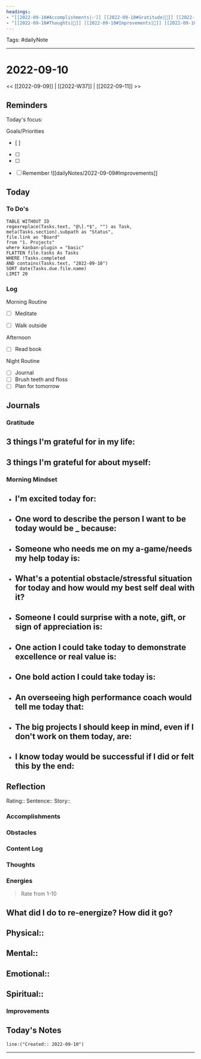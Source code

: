 ```yaml
---
headings:
- "[[2022-09-10#Accomplishments|✅]] [[2022-09-10#Gratitude|🙏]] [[2022-09-10#Content Log|📚]]"
- "[[2022-09-10#Thoughts|💭]] [[2022-09-10#Improvements|💪]] [[2022-09-10#Obstacles|🚧]]"
---
```

Tags: #dailyNote
___
# 2022-09-10
<< [[2022-09-09]] | [[2022-W37]] | [[2022-09-11]] >> 
## Reminders
Today's focus: 

Goals/Priorities
- [ ] 
- [ ] 
- [ ] 

- [ ] Remember ![[dailyNotes/2022-09-09#Improvements]]

## Today
### To Do's
```dataview
TABLE WITHOUT ID 
regexreplace(Tasks.text, "@\[.*$", "") as Task,
meta(Tasks.section).subpath as "Status",
file.link as "Board"
from "1. Projects"
where kanban-plugin = "basic"
FLATTEN file.tasks As Tasks
WHERE !Tasks.completed
AND contains(Tasks.text, "2022-09-10")
SORT date(Tasks.due.file.name)
LIMIT 20
```
### Log
Morning Routine
- [ ] Meditate
- [ ] Walk outside


Afternoon
- [ ] Read book


Night Routine
- [ ] Journal
- [ ] Brush teeth and floss
- [ ] Plan for tomorrow
## Journals
### Gratitude
**3 things I'm grateful for in my life:**
- 

**3 things I'm grateful for about myself:**
- 
### Morning Mindset
- **I'm excited today for:**
	- 
- **One word to describe the person I want to be today would be _ because:**
	- 
- **Someone who needs me on my a-game/needs my help today is:**
	- 
- **What's a potential obstacle/stressful situation for today and how would my best self deal with it?**
	- 
- **Someone I could surprise with a note, gift, or sign of appreciation is:**
	- 
- **One action I could take today to demonstrate excellence or real value is:**
	- 
- **One bold action I could take today is:**
	- 
- **An overseeing high performance coach would tell me today that:**
	- 
- **The big projects I should keep in mind, even if I don't work on them today, are:**
	- 
- **I know today would be successful if I did or felt this by the end:** 
	- 
## Reflection
Rating:: 
Sentence:: 
Story:: 

### Accomplishments

### Obstacles

### Content Log

### Thoughts

### Energies
> Rate from 1-10

**What did I do to re-energize? How did it go?**
- 

Physical:: 
- 

Mental:: 
- 

Emotional:: 
- 

Spiritual:: 
- 
### Improvements

## Today's Notes

```query
line:("Created:: 2022-09-10")
```
___